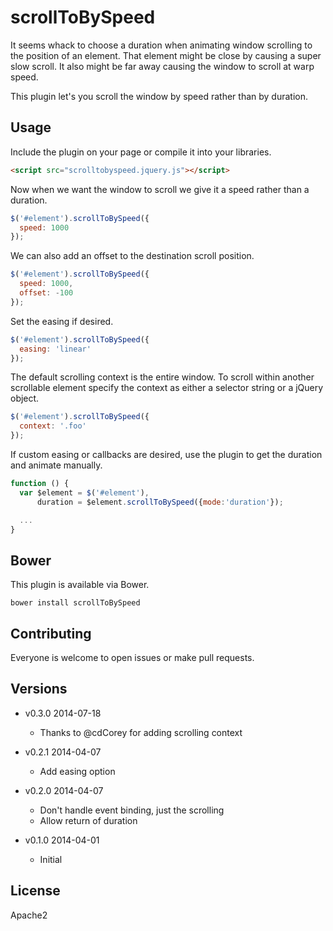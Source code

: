 scrollToBySpeed
===============

It seems whack to choose a duration when animating window scrolling to
the position of an element. That element might be close by causing a
super slow scroll. It also might be far away causing the window to scroll
at warp speed.

This plugin let's you scroll the window by speed rather than by duration.

Usage
-----

Include the plugin on your page or compile it into your libraries.

```html
<script src="scrolltobyspeed.jquery.js"></script>
```

Now when we want the window to scroll we give it a speed rather than
a duration.

```javascript
$('#element').scrollToBySpeed({
  speed: 1000
});
```

We can also add an offset to the destination scroll position.

```javascript
$('#element').scrollToBySpeed({
  speed: 1000,
  offset: -100
});
```

Set the easing if desired.

```javascript
$('#element').scrollToBySpeed({
  easing: 'linear'
});
```

The default scrolling context is the entire window. To scroll within another scrollable element specify the context as either a selector string or a jQuery object.

```javascript
$('#element').scrollToBySpeed({
  context: '.foo'
});
```

If custom easing or callbacks are desired, use the plugin to get the duration
and animate manually.

```javascript
function () {
  var $element = $('#element'),
      duration = $element.scrollToBySpeed({mode:'duration'});

  ...
}
```

Bower
-----

This plugin is available via Bower.

```
bower install scrollToBySpeed
```

Contributing
------------

Everyone is welcome to open issues or make pull requests.

Versions
--------

+ v0.3.0 2014-07-18
  + Thanks to @cdCorey for adding scrolling context

+ v0.2.1 2014-04-07
  + Add easing option

+ v0.2.0 2014-04-07
  + Don't handle event binding, just the scrolling
  + Allow return of duration

+ v0.1.0 2014-04-01
  + Initial

License
-------

Apache2
